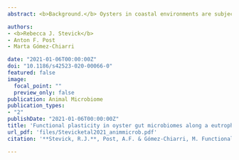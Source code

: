 ```yaml
---
abstract: <b>Background.</b> Oysters in coastal environments are subject to fluctuating environmental conditions that may impact the ecosystem services they provide. Oyster-associated microbiomes are responsible for some of these services, particularly nutrient cycling in benthic habitats. The effects of climate change on host-associated microbiome composition are well-known, but functional changes and how they may impact host physiology and ecosystem functioning are poorly characterized. We investigated how environmental parameters affect oyster-associated microbial community structure and function along a trophic gradient in Narragansett Bay, Rhode Island, USA. Adult eastern oyster, Crassostrea virginica, gut and seawater samples were collected at 5 sites along this estuarine nutrient gradient in August 2017. Samples were analyzed by 16S rRNA gene sequencing to characterize bacterial community structures and metatranscriptomes were sequenced to determine oyster gut microbiome responses to local environments. <br> <b>Results.</b> There were significant differences in bacterial community structure between the eastern oyster gut and water samples, suggesting selection of certain taxa by the oyster host. Increasing salinity, pH, and dissolved oxygen, and decreasing nitrate, nitrite and phosphate concentrations were observed along the North to South gradient. Transcriptionally active bacterial taxa were similar for the different sites, but expression of oyster-associated microbial genes involved in nutrient (nitrogen and phosphorus) cycling varied throughout the Bay, reflecting the local nutrient regimes and prevailing environmental conditions. <br> <b>Conclusions.</b> The observed shifts in microbial community composition and function inform how estuarine conditions affect host-associated microbiomes and their ecosystem services. As the effects of estuarine acidification are expected to increase due to the combined effects of eutrophication, coastal pollution, and climate change, it is important to determine relationships between host health, microbial community structure, and environmental conditions in benthic communities.

authors:
- <b>Rebecca J. Stevick</b>
- Anton F. Post
- Marta Gómez-Chiarri

date: "2021-01-06T00:00:00Z"
doi: "10.1186/s42523-020-00066-0"
featured: false
image:
  focal_point: ""
  preview_only: false
publication: Animal Microbiome
publication_types:
- "2"
publishDate: "2021-01-06T00:00:00Z"
title: 'Functional plasticity in oyster gut microbiomes along a eutrophication gradient in an urbanized estuary'
url_pdf: 'files/Stevicketal2021_animmicrob.pdf'
citation: '**Stevick, R.J.**, Post, A.F. & Gómez-Chiarri, M. Functional plasticity in oyster gut microbiomes along a eutrophication gradient in an urbanized estuary. anim microbiome 3, 5 (2021). https://doi.org/10.1186/s42523-020-00066-0.'

---
```


